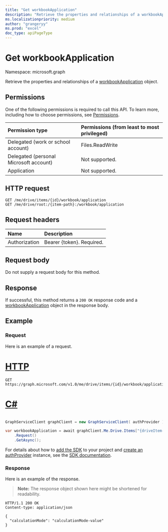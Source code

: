 ```yaml
---
title: "Get workbookApplication"
description: "Retrieve the properties and relationships of a workbookApplication object."
ms.localizationpriority: medium
author: "grangeryy"
ms.prod: "excel"
doc_type: apiPageType
---
```


# Get workbookApplication

Namespace: microsoft.graph

Retrieve the properties and relationships of a [workbookApplication](../resources/workbookapplication.md) object.

## Permissions
One of the following permissions is required to call this API. To learn more, including how to choose permissions, see [Permissions](/graph/permissions-reference).

|Permission type      | Permissions (from least to most privileged)              |
|:--------------------|:---------------------------------------------------------|
|Delegated (work or school account) | Files.ReadWrite   |
|Delegated (personal Microsoft account) | Not supported.    |
|Application | Not supported. |

## HTTP request
<!-- { "blockType": "ignored" } -->
```http
GET /me/drive/items/{id}/workbook/application
GET /me/drive/root:/{item-path}:/workbook/application
```

## Request headers
| Name      |Description|
|:----------|:----------|
| Authorization  | Bearer {token}. Required. |

## Request body
Do not supply a request body for this method.

## Response

If successful, this method returns a `200 OK` response code and a [workbookApplication](../resources/workbookapplication.md) object in the response body.

## Example
### Request
Here is an example of a request.


# [HTTP](#tab/http)
<!-- {
  "blockType": "request",
  "name": "get_workbookApplication"
}-->
```msgraph-interactive
GET https://graph.microsoft.com/v1.0/me/drive/items/{id}/workbook/application
```

# [C#](#tab/csharp)

```csharp

GraphServiceClient graphClient = new GraphServiceClient( authProvider );

var workbookApplication = await graphClient.Me.Drive.Items["{driveItem-id}"].Workbook.Application
	.Request()
	.GetAsync();

```


 For details about how to [add the SDK](/graph/sdks/sdk-installation) to your project and [create an authProvider](/graph/sdks/choose-authentication-providers) instance, see the [SDK documentation](/graph/sdks/sdks-overview).

### Response
Here is an example of the response. 

> **Note:** The response object shown here might be shortened for readability.
<!-- {
  "blockType": "response",
  "truncated": true,
  "@odata.type": "microsoft.graph.workbookApplication"
} -->
```http
HTTP/1.1 200 OK
Content-type: application/json

{
  "calculationMode": "calculationMode-value"
}
```

<!-- uuid: 8fcb5dbc-d5aa-4681-8e31-b001d5168d79
2015-10-25 14:57:30 UTC -->
<!--
{
  "type": "#page.annotation",
  "description": "Get workbookApplication",
  "keywords": "",
  "section": "documentation",
  "tocPath": "",
  "suppressions": [
  ]
}
-->

